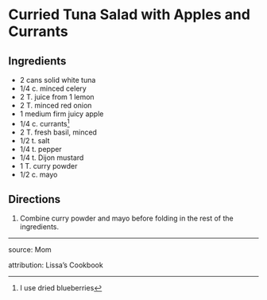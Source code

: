 # Curried Tuna Salad with Apples and Currants

## Ingredients

- 2 cans solid white tuna
- 1/4 c. minced celery
- 2 T. juice from 1 lemon
- 2 T. minced red onion
- 1 medium firm juicy apple
- 1/4 c. currants[^1]
- 2 T. fresh basil, minced
- 1/2 t. salt
- 1/4 t. pepper
- 1/4 t. Dijon mustard
- 1 T. curry powder
- 1/2 c. mayo

## Directions

1. Combine curry powder and mayo before folding in the rest of the ingredients. 

---

source: Mom

attribution: Lissa’s Cookbook

[^1]: I use dried blueberries